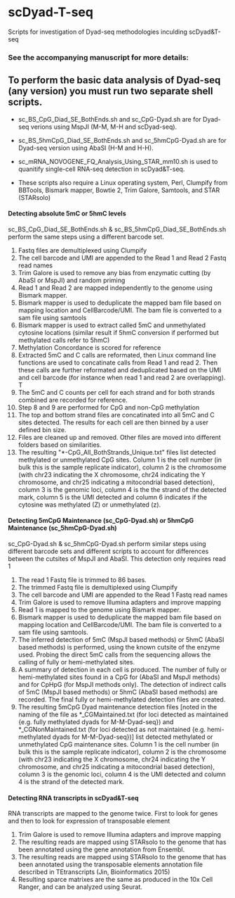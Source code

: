 # scDyad-T-seq
Scripts for investigation of Dyad-seq methodologies inculding scDyad&amp;T-seq

### See the accompanying manuscript for more details: 




## To perform the basic data analysis of Dyad-seq (any version) you must run two separate shell scripts.
* sc_BS_CpG_Diad_SE_BothEnds.sh and sc_CpG-Dyad.sh are for Dyad-seq verions using MspJI (M-M, M-H and scDyad-seq).
* sc_BS_5hmCpG_Diad_SE_BothEnds.sh and sc_5hmCpG-Dyad.sh are for Dyad-seq version using AbaSI (H-M and H-H).
* sc_mRNA_NOVOGENE_FQ_Analysis_Using_STAR_mm10.sh is used to quanitify single-cell RNA-seq detection in scDyad&T-seq.

* These scripts also require a Linux operating system, Perl, Clumpify from BBTools, Bismark mapper, Bowtie 2, Trim Galore, Samtools, and STAR (STARsolo)

#### 
#### Detecting absolute 5mC or 5hmC levels
sc_BS_CpG_Diad_SE_BothEnds.sh & sc_BS_5hmCpG_Diad_SE_BothEnds.sh perform the same steps using a different barcode set.
1. Fastq files are demultiplexed using Clumpify
2. The cell barcode and UMI are appended to the Read 1 and Read 2 Fastq read names
3. Trim Galore is used to remove any bias from enzymatic cutting (by AbaSI or MspJI) and random priming
4. Read 1 and Read 2 are mapped independently to the genome using Bismark mapper. 
5. Bismark mapper is used to deduplicate the mapped bam file based on mapping location and CellBarcode/UMI. The bam file is converted to a sam file using samtools
6. Bismark mapper is used to extract called 5mC and unmethylated cytosine locations (similar result if 5hmC conversion if performed but methylated calls refer to 5hmC)
7. Methylation Concordance is scored for reference
8. Extracted 5mC and C calls are reformated, then Linux command line functions are used to concatinate calls from Read 1 and read 2. Then these calls are further reformated and deduplicated based on the UMI and cell barcode (for instance when read 1 and read 2 are overlapping). T
9. The 5mC and C counts per cell for each strand and for both strands combined are recorded for reference.
10. Step 8 and 9 are performed for CpG and non-CpG methylation
11. The top and bottom strand files are concatinated into all 5mC and C sites detected. The results for each cell are then binned by a user defined bin size.
12. Files are cleaned up and removed. Other files are moved into different folders based on similarities.
13. The resulting "*-CpG_All_BothStrands_Unique.txt" files list detected methylated or unmethylated CpG sites. Column 1 is the cell number (in bulk this is the sample replicate indicator), column 2 is the chromosome (with chr23 indicating the X chromosome, chr24 indicating the Y chromosome, and chr25 indicating a mitocondrial based detection), column 3 is the genomic loci, column 4 is the the strand of the detected mark, column 5 is the UMI detected and column 6 indicates if the cytosine was methylated (Z) or unmethylated (z).

#### 
#### Detecting 5mCpG Maintenance (sc_CpG-Dyad.sh) or 5hmCpG Maintenance (sc_5hmCpG-Dyad.sh)
sc_CpG-Dyad.sh & sc_5hmCpG-Dyad.sh perform similar steps using different barcode sets and different scripts to account for differences between the cutsites of MspJI and AbaSI. This detection only requires read 1
1. The read 1 Fastq file is trimmed to 86 bases.
2. The trimmed Fastq file is demultiplexed using Clumpify
3. The cell barcode and UMI are appended to the Read 1 Fastq read names
4. Trim Galore is used to remove Illumina adapters and improve mapping
5. Read 1 is mapped to the genome using Bismark mapper.
6. Bismark mapper is used to deduplicate the mapped bam file based on mapping location and CellBarcode/UMI. The bam file is converted to a sam file using samtools.
7. The inferred detection of 5mC (MspJI based methods) or 5hmC (AbaSI based methods) is performed, using the known cutsite of the enzyme used. Probing the direct 5mC calls from the sequencing allows the calling of fully or hemi-methylated sites.
8. A summary of detection in each cell is produced. The number of fully or hemi-methylated sites found in a CpG for (AbaSI and MspJI methods) and for CpHpG (for MspJI methods only). The detection of indirect calls of 5mC (MspJI based methods) or 5hmC (AbaSI based methods) are recorded. The final fully or hemi-methylated detection files are created.
9. The resulting 5mCpG Dyad maintenance detection files [noted in the naming of the file as *_CGMaintained.txt (for loci detected as maintained {e.g. fully methylated dyads for M-M-Dyad-seq}) and *_CGNonMaintained.txt (for loci detected as not maintained  {e.g. hemi-methylated dyads for M-M-Dyad-seq})] list detected methylated or unmethylated CpG maintenance sites. Column 1 is the cell number (in bulk this is the sample replicate indicator), column 2 is the chromosome (with chr23 indicating the X chromosome, chr24 indicating the Y chromosome, and chr25 indicating a mitocondrial based detection), column 3 is the genomic loci, column 4 is the UMI detected and column 4 is the strand of the detected mark.

#### 
#### Detecting RNA transcripts in scDyad&T-seq
RNA transcripts are mapped to the genome twice. First to look for genes and then to look for expression of transposable element
1. Trim Galore is used to remove Illumina adapters and improve mapping
2. The resulting reads are mapped using STARsolo to the genome that has been annotated using the gene annotation from Ensembl.
3. The resulting reads are mapped using STARsolo to the genome that has been annotated using the transposable elements annotation file described in TEtranscripts (Jin, Bioinformatics 2015)
4. Resulting sparce matrixes are the same as produced in the 10x Cell Ranger, and can be analyzed using Seurat.

